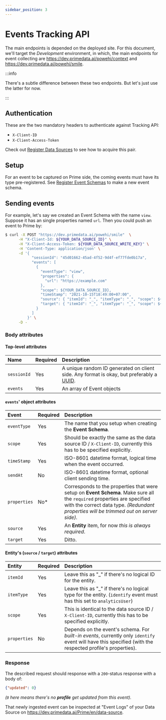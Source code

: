 ```yaml
---
sidebar_position: 3
---
```


# Events Tracking API

The main endpoints is depended on the deployed site. For this document, we'll target the *Development* environment,
in which, the main endpoints for event collecting are https://dev.primedata.ai/powehi/context and https://dev.primedata.ai/powehi/smile.

:::info

There's a subtle difference between these two endpoints. But let's just use the latter for now.

:::


## Authentication

These are the two mandatory headers to authenticate against Tracking API:

- `X-Client-ID`
- `X-Client-Access-Token`

Check out [Register Data Sources](/docs/setup/creating-data-sources) to see how to acquire this pair.

## Setup

For an event to be captured on Prime side, the coming events must have its type pre-registered. See [Register Event Schemas](/docs/setup/creating-event-schema) to make a new event schema.

## Sending events


For example, let's say we created an Event Schema with the name `view`. Suppose it has an single properties named `url`. Then you could push an event to Prime by:

```bash
$ curl -X POST "https://dev.primedata.ai/powehi/smile"  \
      -H "X-Client-Id: ${YOUR_DATA_SOURCE_ID}" \
      -H "X-Client-Access-Token: ${YOUR_DATA_SOURCE_WRITE_KEY}" \
      -H 'Content-Type: application/json' \
      -d '{
            "sessionId": "45d01662-45ad-4f52-9d4f-ef77fde0b17a",
            "events": [
              {
                "eventType": "view",
                "properties": {
                  "url": "https://example.com"
                },
                "scope": ${YOUR_DATA_SOURCE_ID},
                "timeStamp": "2021-10-15T18:49:00+07:00",
                "source": { "itemId": "_", "itemType": "_", "scope": ${YOUR_DATA_SOURCE_ID} },
                "target": { "itemId": "_", "itemType": "_", "scope": ${YOUR_DATA_SOURCE_ID} }
              }
            ]
          }' \
      -D -
```

### Body attributes

#### Top-level attributes

| Name        | Required | Description                                                                                                                              |
|:------------|:---------|:-----------------------------------------------------------------------------------------------------------------------------------------|
| `sessionId` | Yes      | A unique random ID generated on client side. Any format is okay, but preferably a [UUID](https://datatracker.ietf.org/doc/html/rfc4122). |
| `events`    | Yes      | An array of Event objects                                                                                                                |

#### `events`' object attributes

| Event        | Required | Description                                                                                                                                                                                                       |
|:-------------|----------|:------------------------------------------------------------------------------------------------------------------------------------------------------------------------------------------------------------------|
| `eventType`  | Yes      | The name that you setup when creating the **Event Schema**.                                                                                                                                                       |
| `scope`      | Yes      | Should be exactly the same as the data source ID / `X-Client-ID`, currently this has to be specified explicitly.                                                                                                  |
| `timeStamp`  | Yes      | ISO-8601 datetime format, logical time when the event occurred.                                                                                                                                                   |
| `sendAt`     | No       | ISO-8601 datetime format, optional client sending time.                                                                                                                                                           |
| `properties` | No*      | Corresponds to the properties that were setup on **Event Schema**. Make sure all the `required` properties are specified with the correct data type. _(Redundant properties will be trimmed out on server side)._ |
| `source`     | Yes      | An **Entity** item, for now _this is always required_.                                                                                                                                                            |
| `target`     | Yes      | Ditto.                                                                                                                                                                                                            |

#### Entity's (`source` / `target`) attributes

| Entity       | Required | Description                                                                                                                                               |
|:-------------|----------|:----------------------------------------------------------------------------------------------------------------------------------------------------------|
| `itemId`     | Yes      | Leave this as "\_" if there's no logical ID for the entity.                                                                                               |
| `itemType`   | Yes      | Leave this as "\_" if there's no logical type for the entity. (`identify` event must has this set to `analyticsUser`)                                     |
| `scope`      | Yes      | This is identical to the data source ID / `X-Client-ID`, currently this has to be specified explicitly.                                                   |
| `properties` | No       | Depends on the event's schema. For _built-in events_, currently only `identify` event will have this specified (with the respected profile's properties). |


### Response

The described request should response with a `200`-status response with a body of:
```json
{"updated": 0}
````

_(`0` here means there's no **profile** get updated from this event)._

That newly ingested event can be inspected at "Event Logs" of your Data Source on https://dev.primedata.ai/Prime/en/data-source.
